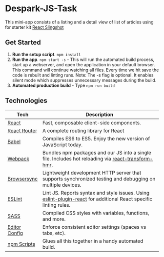 # Despark-JS-Task

This mini-app consists of a listing and a detail view of list of articles using for starter kit [React Slingshot](https://github.com/coryhouse/react-slingshot.git)

## Get Started
1. **Run the setup script**. `npm install`
2. **Run the app**. `npm start -s` - 
This will run the automated build process, start up a webserver, and open the application in your default browser. This command will continue watching all files. Every time we hit save the code is rebuilt and linting runs. Note: The -s flag is optional. It enables silent mode which suppresses unnecessary messages during the build.
3. **Automated production build** - Type `npm run build`

## Technologies

| **Tech** | **Description** |
|----------|-------|
|  [React](https://facebook.github.io/react/)  |   Fast, composable client-side components.    |
|  [React Router](https://github.com/reactjs/react-router) | A complete routing library for React | 
|  [Babel](http://babeljs.io) |  Compiles ES6 to ES5. Enjoy the new version of JavaScript today.     | 
|  [Webpack](http://webpack.github.io) | Bundles npm packages and our JS into a single file. Includes hot reloading via [react-transform-hmr](https://www.npmjs.com/package/react-transform-hmr). | 
|  [Browsersync](https://www.browsersync.io/) | Lightweight development HTTP server that supports synchronized testing and debugging on multiple devices. |
|  [ESLint](http://eslint.org/)| Lint JS. Reports syntax and style issues. Using [eslint-plugin-react](https://github.com/yannickcr/eslint-plugin-react) for additional React specific linting rules. | 
|  [SASS](http://sass-lang.com/) | Compiled CSS styles with variables, functions, and more. |
|  [Editor Config](http://editorconfig.org) | Enforce consistent editor settings (spaces vs tabs, etc). |
|  [npm Scripts](https://docs.npmjs.com/misc/scripts)| Glues all this together in a handy automated build. |